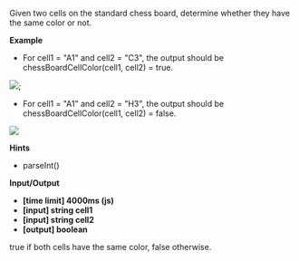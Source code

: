 Given two cells on the standard chess board, determine whether they have the same color or not.

**Example**

- For cell1 = "A1" and cell2 = "C3", the output should be
chessBoardCellColor(cell1, cell2) = true.

![](https://codefightsuserpics.s3.amazonaws.com/tasks/chessBoardCellColor/img/example1.png?_tm=1494338560912);

- For cell1 = "A1" and cell2 = "H3", the output should be
chessBoardCellColor(cell1, cell2) = false.

![](https://codefightsuserpics.s3.amazonaws.com/tasks/chessBoardCellColor/img/example2.png?_tm=1494338561188)

**Hints**
-   parseInt()

**Input/Output**

- **[time limit] 4000ms (js)**
- **[input] string cell1**
- **[input] string cell2**
- **[output] boolean**

true if both cells have the same color, false otherwise.